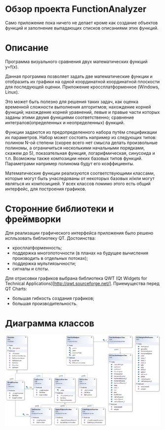 ﻿# Обзор проекта FunctionAnalyzer

Само приложение пока ничего не делает кроме как создание объектов функций
и заполнение выпадающих списков описаниями этих функций.

# Описание

Программа визуального сравнения двух математических функций y=f(x). 

Данная программа позволяет задать две математические функции и отобразить 
их графики на одной координатной координатной плоскости для последующей оценки. 
Приложение кроссплатформенное (Windows, Linux).

Это может быть полезно для решения таких задач, как оценка временной сложности 
выполнения алгоритмов; нахождение корней функций; нахождение корней уравнений, 
левые и правые части которых заданы этими двумя функциями соответственно; 
сравнение интегралов(определенных и неопределенных) функций.

Функции задаются из предопределенного набора путём спецификации их параметров. Набор может состоять 
например из следующих типов: полином N-ой степени (скорее всего нет смысла делать 
произвольные полиномы, а ограничиться несколькими начальными порядками, скажем до 5), 
показательная функция, логарифмическая, синусоида и т.п. Возможны также композиции неких базовых типов функций. 
Параметрами например полинома будут его коэффициенты. 

Математические функции реализуются соответствующими классами, которые могут быть унаследованы от 
некоторых базовых и/или могут являться их композицией. У всех классов помимо этого есть общий интерфейс, для построения графиков.

# Сторонние библиотеки и фреймворки

Для реализации графического интерфейса приложения было решено испльзовать библиотеку QT. 
Достоинства:
* кросплатформенность; 
* поддержка многопоточности (в планах на будущее вычисления производить в отдельных потоках);
* поддержка мультиязычности;
* сигналы и слоты.

Для отрисовки графиков выбрана библиотека QWT (Qt Widgets for Technical Applications)[http://qwt.sourceforge.net/].
Приемущества перед QT Charts:
* большая гибкость создания графиков;
* большая производительность.

# Диаграмма классов 
![Classes](ClassDiagram.png)